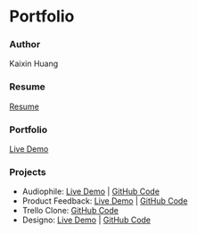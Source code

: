 # Portfolio

### Author
Kaixin Huang

### Resume
[Resume](https://github.com/kaixin1528/portfolio_website/blob/main/resume.pdf)

### Portfolio
[Live Demo](https://kaixin-huang-portfolio.netlify.app)

### Projects
- Audiophile: [Live Demo](https://kaixin-audiophile.netlify.app) | [GitHub Code](https://github.com/kaixin1528/audiophile-e-commerce)
- Product Feedback: [Live Demo](https://kaixin-product-feedback.netlify.app) | [GitHub Code](https://github.com/kaixin1528/product-feedback)
- Trello Clone: [GitHub Code](https://github.com/kaixin1528/trello-clone)
- Designo: [Live Demo](https://kaixin-designo.netlify.app) | [GitHub Code](https://github.com/kaixin1528/designo)
